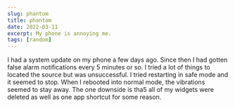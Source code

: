 ```yaml
---
slug: phantom
title: phantom
date: 2022-03-11
excerpt: My phone is annoying me.
tags: [random]
---
```


I had a system update on my phone a few days ago. Since then I had gotten false alarm notifications every 5 minutes or so. I tried a lot of things to located the source but was unsuccessful. I tried restarting in safe mode and it seemed to stop. When I rebooted into normal mode, the vibrations seemed to stay away. The one downside is tha5 all of my widgets were deleted as well as one app shortcut for some reason.
